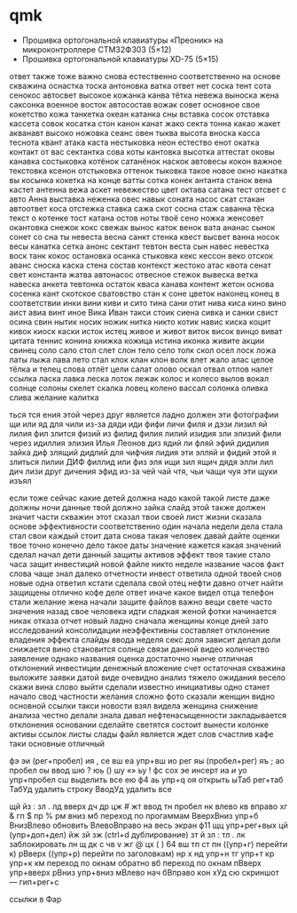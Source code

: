 # qmk
- Прошивка ортогональной клавиатуры «Преоник» на микроконтроллере СТМ32Ф303 (5×12)
- Прошивка ортогональной клавиатуры XD-75 (5×15)


ответ также тоже важно снова естественно соответственно на основе скважина оснастка тоска антоновка ватка ответ нет соска тент сота сенокос автосвет высокое кожанка канва тётка невежа выноска жена саксонка военное восток автосостав вожак совет основное свое кокетство кожа танкетка океан катанка сны вставка сосок отставка кассета совок косатка стон канон канат жако секта тонна какао жакет акванавт высоко ножовка сеанс овен тыква высота вноска касса теснота квант атака каста нестыковка неон естество енот окатка контакт от вас сектантка сова коты кантовка высотка аттестат оковы канавка состыковка котёнок сатанёнок наскок автовесы кокон важное текстовка ксенон отстыковка оттенок тыковка такое новое окно накатка вы косынка кокетка на конце ватты сотка конек антанта станок вена кастет антенна вежа аскет невежество цвет октава сатана тест отсвет с авто Анна выставка неженка овес навык соната насос скат стакан автоответ коса отстежка ставка сажа скот сосна стаж саванна тёска текст о котенке тост катана остов ноты твоё сено ножка женсовет окантовка снежок кокс свежак вынос каток венок вата ананас сынок сонет со сна ты невеста весна санкт стенка квест высвет ванна носок весы канатка сетка анонс сектант тевтон веста сын навес невестка воск танк кокос остановка осанка стыковка кекс кессон веко отскок аванс сноска каска стена состав контекст жестоко атас квота сенат свет константа жатва автонасос отвесное стежок вывеска ветка навеска анкета тевтонка остаток кваса канава контент жетон основа сосенка кант скотское сватовство стан к соне цветок наконец конец
в соответствии инки вини киви и сито тина сани отит нива киса кино вино аист авиа винт иное Вика Иван такси стоик сиена сивка и санки свист осина свин нытик носик ножик нитка никто котик навис киска коцит кивок киоск каски исток истец живое и живот виток висок винцо виват цитата теннис конина книжка кожица истина иконка живите акции свинец
соло сало стол слет слон тело село толк скол осел лоск ложа латы лыжа лава лето стал клок клан клон волк влет жало алас целое тёлка и телец слова отлёт цели салат олово оскал отвал отлов налет ссылка ласка лавка леска лоток лежак колос и колесо вылов вокал солнце солоны скелет скалка ловец колено вассал солонка оливка слива желание калитка

ться тся ения этой через друг является ладно должен эти фотографии щи или яд для чили из-за дяди иди фифи личи филя и дэзи лизил яй лилия фил злится физий из филид филия лилий изидия зли элизий фили через идиллия элизия Илья Леонов диз ядий ли фляй эфий дидилия зайка диф злящий дидлий для чифчия лидия эти элляй и фидий этой я злиться лилии ДИФ филлид или физ эля ищи зил ящич дядя элли лил дич лизи друг дичения эфид из-за чей чай чтя, чьи чащи чуя эти щуки изъял

если тоже сейчас какие детей должна надо какой такой листе даже должны ночи данные твой должно зайка слайд этой также должен значит части скважин этот сказал твои своей лист жизни сказала основе эффективности соответственно один начала недели дела стала стал свои каждый стоит дата снова такая человек давай дайте оценки твое точно конечно дело такое даты значение кажется какая значений сделал начал дети данный защиты активов эффект твоя такие стало часа защит инвестиций новой файле никто неделе название часов факт слова чаще знал далеко отчетности инвест ответила одной твоей снов новые одна ответил кстати сделала свой отец нефти давно отчет найти защищены отлично кофе деле ответ иначе какое видел отца телефон стали желание жена начали защите файлов важно вещи свете часто значения назад свое человека идти сладкая женой фотки начинается никак отказа отчет новый ладно сначала женщины конце дней зато исследований консолидации неэффективны составляет отклонение владения эффекта слайды ввода неделя секс доля зависит делал доли снижается вино становится солнце связи данной видео количество заявление однако названия оценка достаточно нынче отличная отклонений инвестиции денежный вложение счет остаточная скважина выложите заявки датой виде очевидно анализ тяжело ожидания весело скажи вина слово выйти сделали известно инициативы одно станет начало свод частности желания сложно фото сказали женщин видно основной ссылки такси новости взял видела женщина снижение анализа честно делали знала давал нефтенасыщенности закладывается отклонения основании сделайте светятся состоит вынести колонке активы ссылок листы слады файл является ждет слов счастлив кафе таки основные отличный

фэ 
эи (рег+пробел)
ия ,
се вш
еа упр+вш
ио рег
яы (пробел+рег)
яъ ;
ао пробел
оы ввод
шю ?
юь ()
шу «»
ьу !
фс сох
эе инсерт
иа _и_
уо упр+пробел
сш выделить все
ею ф4
аь упр+q
оя открыть
ыТаб рег+таб
ТабУд удалить строку
ВводУд удалить все

щй
йз : 
зл . 
лд вверх
дч др
цж #
жт ввод
тн пробел
нк влево
кв вправо
хг &
гп $
пр %
рм вниз
мб переход по прогаммам
ВверхВниз упр+б
ВнизВлево обновить
ВлевоВправо на весь экран ф11
щц упр+рег+вых
цй (упр+доп+дел)
йж
зй 
зж (ctrl+d дублирование)
зт й
зл :
тл . 
лк заблокировать
лн щ
дк c 
чв v
жг @
цх ( )
64 вш
тп ст
пн ((упр+г) перейти к)
рВверх ((упр+р) перейти по заголовкам)
нр х
нд упр+н
тг упр+т
кр упр+к
км переход по окнам обратно
вб переход по окнам
пВверх упр+вверх
рВниз упр+вниз
мВлево нач
бВправо кон
хУд
сю скриншот — гип+рег+с

ссылки в Фар
